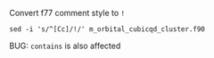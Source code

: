 Convert f77 comment style to `!`
```
sed -i 's/^[Cc]/!/' m_orbital_cubicqd_cluster.f90
```

BUG: `contains` is also affected
